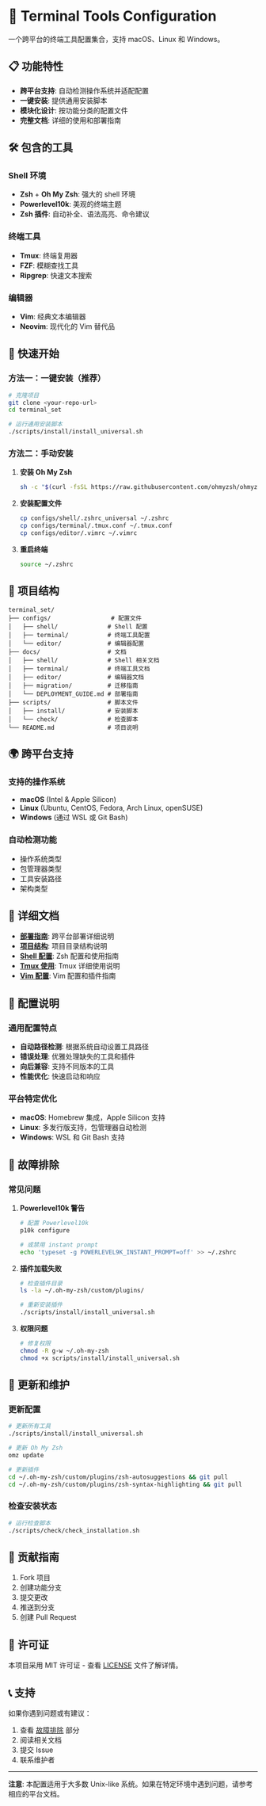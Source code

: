# 🚀 Terminal Tools Configuration

一个跨平台的终端工具配置集合，支持 macOS、Linux 和 Windows。

## 📋 功能特性

- **跨平台支持**: 自动检测操作系统并适配配置
- **一键安装**: 提供通用安装脚本
- **模块化设计**: 按功能分类的配置文件
- **完整文档**: 详细的使用和部署指南

## 🛠️ 包含的工具

### Shell 环境
- **Zsh** + **Oh My Zsh**: 强大的 shell 环境
- **Powerlevel10k**: 美观的终端主题
- **Zsh 插件**: 自动补全、语法高亮、命令建议

### 终端工具
- **Tmux**: 终端复用器
- **FZF**: 模糊查找工具
- **Ripgrep**: 快速文本搜索

### 编辑器
- **Vim**: 经典文本编辑器
- **Neovim**: 现代化的 Vim 替代品

## 🚀 快速开始

### 方法一：一键安装（推荐）

```bash
# 克隆项目
git clone <your-repo-url>
cd terminal_set

# 运行通用安装脚本
./scripts/install/install_universal.sh
```

### 方法二：手动安装

1. **安装 Oh My Zsh**
   ```bash
   sh -c "$(curl -fsSL https://raw.githubusercontent.com/ohmyzsh/ohmyzsh/master/tools/install.sh)" "" --unattended
   ```

2. **安装配置文件**
   ```bash
   cp configs/shell/.zshrc_universal ~/.zshrc
   cp configs/terminal/.tmux.conf ~/.tmux.conf
   cp configs/editor/.vimrc ~/.vimrc
   ```

3. **重启终端**
   ```bash
   source ~/.zshrc
   ```

## 📁 项目结构

```
terminal_set/
├── configs/                 # 配置文件
│   ├── shell/              # Shell 配置
│   ├── terminal/           # 终端工具配置
│   └── editor/             # 编辑器配置
├── docs/                   # 文档
│   ├── shell/              # Shell 相关文档
│   ├── terminal/           # 终端工具文档
│   ├── editor/             # 编辑器文档
│   ├── migration/          # 迁移指南
│   └── DEPLOYMENT_GUIDE.md # 部署指南
├── scripts/                # 脚本文件
│   ├── install/            # 安装脚本
│   └── check/              # 检查脚本
└── README.md               # 项目说明
```

## 🌍 跨平台支持

### 支持的操作系统
- **macOS** (Intel & Apple Silicon)
- **Linux** (Ubuntu, CentOS, Fedora, Arch Linux, openSUSE)
- **Windows** (通过 WSL 或 Git Bash)

### 自动检测功能
- 操作系统类型
- 包管理器类型
- 工具安装路径
- 架构类型

## 📖 详细文档

- **[部署指南](docs/DEPLOYMENT_GUIDE.md)**: 跨平台部署详细说明
- **[项目结构](docs/PROJECT_STRUCTURE.md)**: 项目目录结构说明
- **[Shell 配置](docs/shell/ZSH_README.md)**: Zsh 配置和使用指南
- **[Tmux 使用](docs/terminal/TMUX_README.md)**: Tmux 详细使用说明
- **[Vim 配置](docs/editor/VIM_README.md)**: Vim 配置和插件指南

## 🔧 配置说明

### 通用配置特点
- **自动路径检测**: 根据系统自动设置工具路径
- **错误处理**: 优雅处理缺失的工具和插件
- **向后兼容**: 支持不同版本的工具
- **性能优化**: 快速启动和响应

### 平台特定优化
- **macOS**: Homebrew 集成，Apple Silicon 支持
- **Linux**: 多发行版支持，包管理器自动检测
- **Windows**: WSL 和 Git Bash 支持

## 🐛 故障排除

### 常见问题

1. **Powerlevel10k 警告**
   ```bash
   # 配置 Powerlevel10k
   p10k configure
   
   # 或禁用 instant prompt
   echo 'typeset -g POWERLEVEL9K_INSTANT_PROMPT=off' >> ~/.zshrc
   ```

2. **插件加载失败**
   ```bash
   # 检查插件目录
   ls -la ~/.oh-my-zsh/custom/plugins/
   
   # 重新安装插件
   ./scripts/install/install_universal.sh
   ```

3. **权限问题**
   ```bash
   # 修复权限
   chmod -R g-w ~/.oh-my-zsh
   chmod +x scripts/install/install_universal.sh
   ```

## 🔄 更新和维护

### 更新配置
```bash
# 更新所有工具
./scripts/install/install_universal.sh

# 更新 Oh My Zsh
omz update

# 更新插件
cd ~/.oh-my-zsh/custom/plugins/zsh-autosuggestions && git pull
cd ~/.oh-my-zsh/custom/plugins/zsh-syntax-highlighting && git pull
```

### 检查安装状态
```bash
# 运行检查脚本
./scripts/check/check_installation.sh
```

## 🤝 贡献指南

1. Fork 项目
2. 创建功能分支
3. 提交更改
4. 推送到分支
5. 创建 Pull Request

## 📄 许可证

本项目采用 MIT 许可证 - 查看 [LICENSE](LICENSE) 文件了解详情。

## 📞 支持

如果你遇到问题或有建议：

1. 查看 [故障排除](#故障排除) 部分
2. 阅读相关文档
3. 提交 Issue
4. 联系维护者

---

**注意**: 本配置适用于大多数 Unix-like 系统。如果在特定环境中遇到问题，请参考相应的平台文档。
